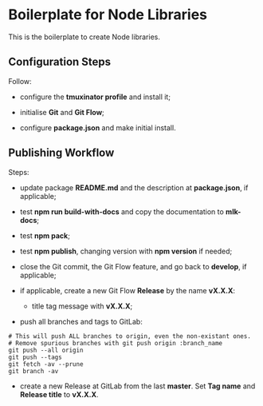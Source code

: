 # Boilerplate for Node Libraries

This is the boilerplate to create Node libraries.

## Configuration Steps

Follow:

- configure the **tmuxinator profile** and install it;

- initialise **Git** and **Git Flow**;

- configure **package.json** and make initial install.

## Publishing Workflow

Steps:

- update package **README.md** and the description at **package.json**, if applicable;

- test **npm run build-with-docs** and copy the documentation to **mlk-docs**;

- test **npm pack**;

- test **npm publish**, changing version with **npm version** if needed;

- close the Git commit, the Git Flow feature, and go back to **develop**, if applicable;

- if applicable, create a new Git Flow **Release** by the name **vX.X.X**:

  - title tag message with **vX.X.X**;

- push all branches and tags to GitLab:

```Shell
# This will push ALL branches to origin, even the non-existant ones.
# Remove spurious branches with git push origin :branch_name
git push --all origin
git push --tags
git fetch -av --prune
git branch -av
```

- create a new Release at GitLab from the last **master**. Set **Tag name** and **Release title** to **vX.X.X**.
